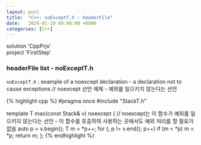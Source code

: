 ```yaml
---
layout: post
title:  "C++: noExceptT.h : headerFile"
date:   2024-01-10 09:00:00 +0900
categories: [C++]
---
```


solution 'CppPrjs'   
project 'FirstStep'   
   
### headerFile list - noExceptT.h   
`noExceptT.h` : example of a noexcept declaration - a declaration not to cause exceptions // noexcept 선언 예제 - 예외를 일으키지 않는다는 선언   
   
{% highlight cpp %}
#pragma once
#include "StackT.h"

template <typename T>
T max(const Stack<T>& v) noexcept {			// noexcept는 이 함수가 예외를 일으키지 않는다는 선언 - 이 함수를 호출하여 사용하는 곳에서도 예외 처리를 할 필요가 없음
	auto p = v.begin();
	T m = *p++;
	for (; p != v.end(); p++)
		if (m < *p) m = *p;
	return m;
};
{% endhighlight %}
